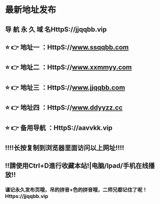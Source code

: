 #  最新地址发布 
## 导 航 永 久 域 名HttpS://jjqqbb.vip
## ⭐️ 👉 地址一 ：HttpS://www.ssqqbb.com
## ⭐️ 👉 地址二 ：HttpS://www.xxmmyy.com
## ⭐️ 👉 地址三 ：HttpS://www.jjqqbb.com
## ⭐️ 👉 地址四 ：HttpS://www.ddyyzz.cc
## ⭐️ 👉 备用导航 ：HttpS://aavvkk.vip
## ‼️‼️长按复制到浏览器里面访问以上网址‼️‼️
## ‼️請使用Ctrl+D進行收藏本站!|电脑/Ipad/手机在线播放‼️
### 谨记永久发布页哦，吊的拼音+色的拼音哦，二师兄都记住了呢！Https://jjqqbb.vip
